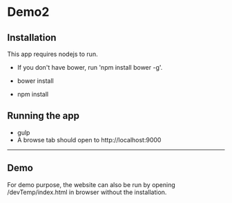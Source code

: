 # Demo2

## Installation

This app requires nodejs to run.

- If you don't have bower, run 'npm install bower -g'.

- bower install
- npm install

## Running the app
- gulp
- A browse tab should open to http://localhost:9000

-----

## Demo

For demo purpose, the website can also be run by opening /devTemp/index.html in browser without the installation.
